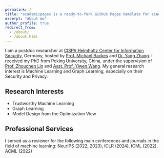 ```yaml
---
permalink: /
title: "academicpages is a ready-to-fork GitHub Pages template for academic personal websites"
excerpt: "About me"
author_profile: true
redirect_from: 
  - /about/
  - /about.html
---
```


I am a postdoc researcher at [CISPA Helmholtz Center for Information Security](https://cispa.de/), Germany, hosted by [Prof. Michael Backes](https://cispa.de/en/about/director-page) and [Dr. Yang Zhang](https://yangzhangalmo.github.io/). I received my PhD from Peking University, China, under the supervision of [Prof. Zhouchen Lin](https://zhouchenlin.github.io/) and [Asst. Prof. Yiwen Wang](https://yisenwang.github.io/). My general research interest is Machine Learning and Graph Learning, especially on their Security and Privacy.

## Research Interests


- Trustworthy Machine Learning
- Graph Learning
- Model Design from the Optimization View

## Professional Services
I served as a reviewer for the following main conferences and journals in the field of machine learning: 
NeurIPS (2022, 2023), ICLR (2024), ICML (2022), ACML (2022)


